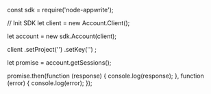 const sdk = require('node-appwrite');

// Init SDK
let client = new Account.Client();

let account = new sdk.Account(client);

client
    .setProject('')
    .setKey('')
;

let promise = account.getSessions();

promise.then(function (response) {
    console.log(response);
}, function (error) {
    console.log(error);
});